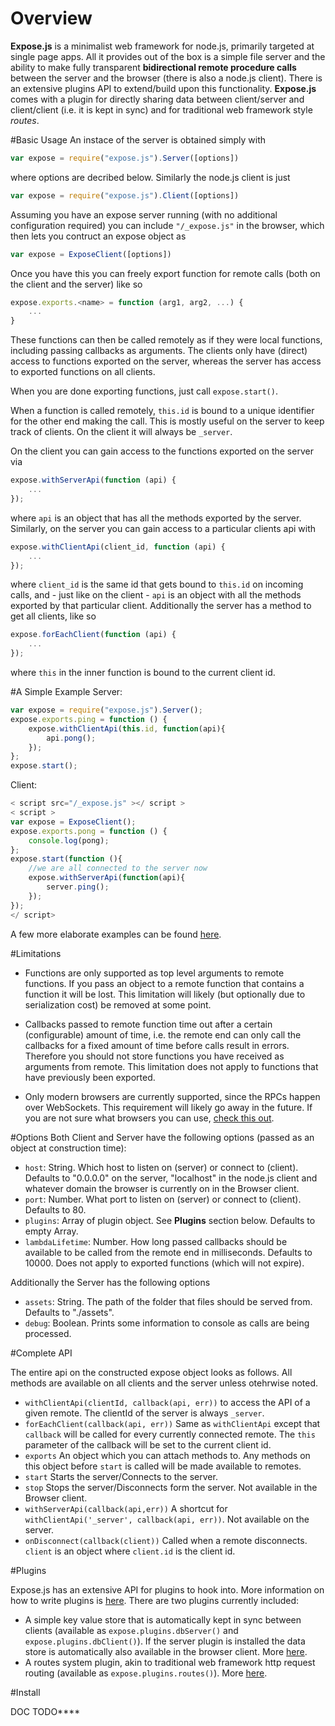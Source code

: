 # Overview

__Expose.js__ is a minimalist web framework for node.js, primarily targeted at single page apps. All it provides out of the box is a simple file server and the ability to make fully transparent __bidirectional remote procedure calls__ between the server and the browser (there is also a node.js client).
There is an extensive plugins API to extend/build upon this functionality. __Expose.js__ comes with a plugin for directly sharing data between client/server and client/client (i.e. it is kept in sync) and for traditional web framework style _routes_.



#Basic Usage
An instace of the server is obtained simply with 
```js
var expose = require("expose.js").Server([options])
```
where options are decribed below. Similarly the node.js client is just 
```js
var expose = require("expose.js").Client([options])
```

Assuming you have an expose server running (with no additional configuration required) you can include ```"/_expose.js"``` in the browser, which then lets you contruct an expose object as 
```js
var expose = ExposeClient([options])
```

Once you have this you can freely export function for remote calls (both on the client and the server) like so

```js
expose.exports.<name> = function (arg1, arg2, ...) {
	...
}
```

These functions can then be called remotely as if they were local functions, including passing callbacks as arguments. The clients only have (direct) access to functions exported on the server, whereas the server has access to exported functions on all clients.

When you are done exporting functions, just call ```expose.start()```.

When a function is called remotely, ```this.id``` is bound to a unique identifier for the other end making the call. This is mostly useful on the server to keep track of clients. On the client it will always be ```_server```.

On the client you can gain access to the functions exported on the server via

```js
expose.withServerApi(function (api) {
	...
});
```
where ```api``` is an object that has all the methods exported by the server. Similarly, on the server you can gain access to a particular clients api with

```js
expose.withClientApi(client_id, function (api) {
	...
});
```
where ```client_id``` is the same id that gets bound to ```this.id``` on incoming calls, and - just like on the client - ```api``` is an object with all the methods exported by that particular client. Additionally the server has a method to get all clients, like so

```js
expose.forEachClient(function (api) {
	...
});
```
where ```this``` in the inner function is bound to the current client id.


#A Simple Example
Server:

```js
var expose = require("expose.js").Server();
expose.exports.ping = function () {
	expose.withClientApi(this.id, function(api){
		api.pong();
	});
};
expose.start();  
```

Client:

```js
< script src="/_expose.js" ></ script >
< script >
var expose = ExposeClient();
expose.exports.pong = function () {
	console.log(pong);
};
expose.start(function (){
	//we are all connected to the server now
	expose.withServerApi(function(api){
		server.ping();
	});
});
</ script>
```

A few more elaborate examples can be found [here](https://github.com/stkem/expose/tree/master/examples).


#Limitations

- Functions are only supported as top level arguments to remote functions. If you pass an object to a remote function that contains a function it will be lost. This limitation will likely (but optionally due to serialization cost) be removed at some point.

- Callbacks passed to remote function time out after a certain (configurable) amount of time, i.e. the remote end can only call the callbacks for a fixed amount of time before calls result in errors. Therefore you should not store functions you have received as arguments from remote. This limitation does not apply to functions that have previously been exported.

- Only modern browsers are currently supported, since the RPCs happen over WebSockets. This requirement will likely go away in the future. If you are not sure what browsers you can use, [check this out](http://caniuse.com/websockets).


#Options
Both Client and Server have the following options (passed as an object at construction time):

- ```host```: String. Which host to listen on (server) or connect to (client). Defaults to "0.0.0.0" on the server, "localhost" in the node.js client and whatever domain the browser is currently on in the Browser client.
- ```port```: Number. What port to listen on (server) or connect to (client). Defaults to 80.
- ```plugins```: Array of plugin object. See __Plugins__ section below. Defaults to empty Array.
- ```lambdaLifetime```: Number. How long passed callbacks should be available to be called from the remote end in milliseconds. Defaults to 10000. Does not apply to exported functions (which will not expire).

Additionally the Server has the following options

- ```assets```: String. The path of the folder that files should be served from. Defaults to "./assets".
- ```debug```: Boolean. Prints some information to console as calls are being processed.

#Complete API

The entire api on the constructed expose object looks as follows. All methods are available on all clients and the server unless otehrwise noted.

- `withClientApi(clientId, callback(api, err))` to access the API of a given remote. The clientId of the server is always `_server`.
- `forEachClient(callback(api, err))` Same as `withClientApi` except that `callback` will be called for every currently connected remote. The `this` parameter of the callback will be set to the current client id.
- `exports` An object which you can attach methods to. Any methods on this object before `start` is called will be made available to remotes.
- `start` Starts the server/Connects to the server.
- `stop` Stops the server/Disconnects form the server. Not available in the Browser client.
- `withServerApi(callback(api,err))` A shortcut for `withClientApi('_server', callback(api, err))`. Not available on the server.
- `onDisconnect(callback(client))` Called when a remote disconnects. `client` is an object where `client.id` is the client id.

#Plugins

Expose.js has an extensive API for plugins to hook into. More information on how to write plugins is [here](https://github.com/stkem/expose/tree/master/plugins). There are two plugins currently included:

- A simple key value store that is automatically kept in sync between clients (available as `expose.plugins.dbServer()` and `expose.plugins.dbClient()`). If the server plugin is installed the data store is automatically also available in the browser client. More [here](https://github.com/stkem/expose/tree/master/plugins/db).
- A routes system plugin, akin to traditional web framework http request routing (available as `expose.plugins.routes()`). More [here](https://github.com/stkem/expose/tree/master/plugins/routes).


#Install

DOC TODO****